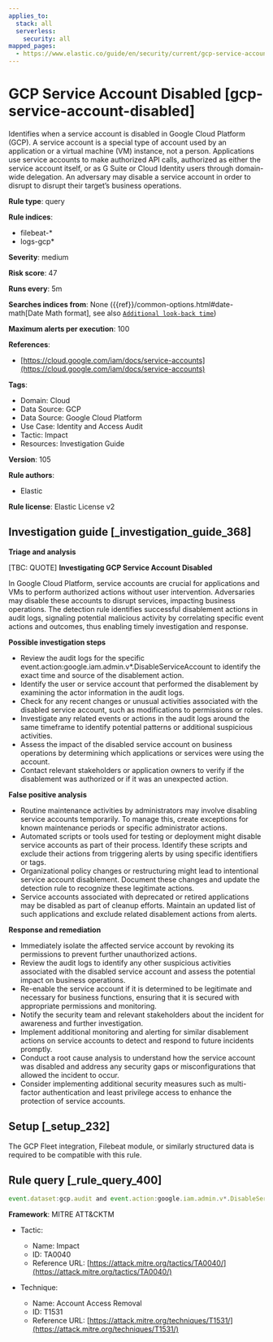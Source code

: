 ```yaml
---
applies_to:
  stack: all
  serverless:
    security: all
mapped_pages:
  - https://www.elastic.co/guide/en/security/current/gcp-service-account-disabled.html
---
```


# GCP Service Account Disabled [gcp-service-account-disabled]

Identifies when a service account is disabled in Google Cloud Platform (GCP). A service account is a special type of account used by an application or a virtual machine (VM) instance, not a person. Applications use service accounts to make authorized API calls, authorized as either the service account itself, or as G Suite or Cloud Identity users through domain-wide delegation. An adversary may disable a service account in order to disrupt to disrupt their target’s business operations.

**Rule type**: query

**Rule indices**:

* filebeat-*
* logs-gcp*

**Severity**: medium

**Risk score**: 47

**Runs every**: 5m

**Searches indices from**: None ({{ref}}/common-options.html#date-math[Date Math format], see also [`Additional look-back time`](docs-content://solutions/security/detect-and-alert/create-detection-rule.md#rule-schedule))

**Maximum alerts per execution**: 100

**References**:

* [https://cloud.google.com/iam/docs/service-accounts](https://cloud.google.com/iam/docs/service-accounts)

**Tags**:

* Domain: Cloud
* Data Source: GCP
* Data Source: Google Cloud Platform
* Use Case: Identity and Access Audit
* Tactic: Impact
* Resources: Investigation Guide

**Version**: 105

**Rule authors**:

* Elastic

**Rule license**: Elastic License v2

## Investigation guide [_investigation_guide_368]

**Triage and analysis**

[TBC: QUOTE]
**Investigating GCP Service Account Disabled**

In Google Cloud Platform, service accounts are crucial for applications and VMs to perform authorized actions without user intervention. Adversaries may disable these accounts to disrupt services, impacting business operations. The detection rule identifies successful disablement actions in audit logs, signaling potential malicious activity by correlating specific event actions and outcomes, thus enabling timely investigation and response.

**Possible investigation steps**

* Review the audit logs for the specific event.action:google.iam.admin.v*.DisableServiceAccount to identify the exact time and source of the disablement action.
* Identify the user or service account that performed the disablement by examining the actor information in the audit logs.
* Check for any recent changes or unusual activities associated with the disabled service account, such as modifications to permissions or roles.
* Investigate any related events or actions in the audit logs around the same timeframe to identify potential patterns or additional suspicious activities.
* Assess the impact of the disabled service account on business operations by determining which applications or services were using the account.
* Contact relevant stakeholders or application owners to verify if the disablement was authorized or if it was an unexpected action.

**False positive analysis**

* Routine maintenance activities by administrators may involve disabling service accounts temporarily. To manage this, create exceptions for known maintenance periods or specific administrator actions.
* Automated scripts or tools used for testing or deployment might disable service accounts as part of their process. Identify these scripts and exclude their actions from triggering alerts by using specific identifiers or tags.
* Organizational policy changes or restructuring might lead to intentional service account disablement. Document these changes and update the detection rule to recognize these legitimate actions.
* Service accounts associated with deprecated or retired applications may be disabled as part of cleanup efforts. Maintain an updated list of such applications and exclude related disablement actions from alerts.

**Response and remediation**

* Immediately isolate the affected service account by revoking its permissions to prevent further unauthorized actions.
* Review the audit logs to identify any other suspicious activities associated with the disabled service account and assess the potential impact on business operations.
* Re-enable the service account if it is determined to be legitimate and necessary for business functions, ensuring that it is secured with appropriate permissions and monitoring.
* Notify the security team and relevant stakeholders about the incident for awareness and further investigation.
* Implement additional monitoring and alerting for similar disablement actions on service accounts to detect and respond to future incidents promptly.
* Conduct a root cause analysis to understand how the service account was disabled and address any security gaps or misconfigurations that allowed the incident to occur.
* Consider implementing additional security measures such as multi-factor authentication and least privilege access to enhance the protection of service accounts.


## Setup [_setup_232]

The GCP Fleet integration, Filebeat module, or similarly structured data is required to be compatible with this rule.


## Rule query [_rule_query_400]

```js
event.dataset:gcp.audit and event.action:google.iam.admin.v*.DisableServiceAccount and event.outcome:success
```

**Framework**: MITRE ATT&CKTM

* Tactic:

    * Name: Impact
    * ID: TA0040
    * Reference URL: [https://attack.mitre.org/tactics/TA0040/](https://attack.mitre.org/tactics/TA0040/)

* Technique:

    * Name: Account Access Removal
    * ID: T1531
    * Reference URL: [https://attack.mitre.org/techniques/T1531/](https://attack.mitre.org/techniques/T1531/)



